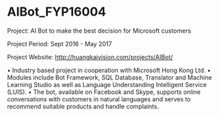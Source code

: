 # AIBot_FYP16004
Project: AI Bot to make the best decision for Microsoft customers

Project Period: Sept 2016 - May 2017

Project Website: http://huangkaivision.com/projects/AIBot/

• Industry based project in cooperation with Microsoft Hong Kong Ltd.
• Modules include Bot Framework, SQL Database, Translator and Machine Learning Studio as well as Language Understanding Intelligent Service (LUIS).
• The bot, available on Facebook and Skype, supports online conversations with customers in natural languages and serves to recommend suitable products and handle complaints.
